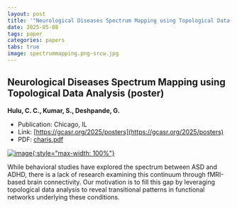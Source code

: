 ```yaml
---
layout: post
title: '"Neurological Diseases Spectrum Mapping using Topological Data Analysis (poster)"'
date: 2025-05-08
tags: paper
categories: papers
tabs: true
image: spectrummapping.png-srcw.jpg
---
```


## Neurological Diseases Spectrum Mapping using Topological Data Analysis (poster)
**Hulu, C. C., Kumar, S., Deshpande, G.**
- Publication: Chicago, IL
- Link: [https://gcasr.org/2025/posters](https://gcasr.org/2025/posters)
- PDF: [charis.pdf](/documents/charis.pdf)


[![image](https://www.evl.uic.edu/output/originals/spectrummapping.png-srcw.jpg){:style="max-width: 100%"}](https://www.evl.uic.edu/output/originals/spectrummapping.png-srcw.jpg)

While behavioral studies have explored the spectrum between ASD and ADHD, there is a lack of research examining this continuum through fMRI-based brain connectivity. Our motivation is to fill this gap by leveraging topological data analysis to reveal transitional patterns in functional networks underlying these conditions.